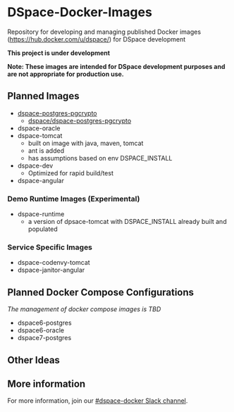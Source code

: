 # DSpace-Docker-Images
Repository for developing and managing published Docker images (https://hub.docker.com/u/dspace/) for DSpace development

__This project is under development__

__Note: These images are intended for DSpace development purposes and are not appropriate for production use.__

## Planned Images

- [dspace-postgres-pgcrypto](dspace-postgres-pgcrypto)
  - [dspace/dspace-postgres-pgcrypto](https://hub.docker.com/r/dspace/dspace-postgres-pgcrypto/)
- dspace-oracle
- dspace-tomcat
  - built on image with java, maven, tomcat
  - ant is added
  - has assumptions based on env DSPACE_INSTALL
- dspace-dev
  - Optimized for rapid build/test
- dspace-angular

### Demo Runtime Images (Experimental)
- dspace-runtime
  - a version of dpsace-tomcat with DSPACE_INSTALL already built and populated

### Service Specific Images
- dspace-codenvy-tomcat
- dspace-janitor-angular

## Planned Docker Compose Configurations
_The management of docker compose images is TBD_
- dspace6-postgres
- dspace6-oracle
- dspace7-postgres

## Other Ideas

## More information
For more information, join our [#dspace-docker Slack channel](https://dspace-org.slack.com/messages/C9YD42PV3).
